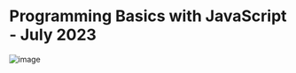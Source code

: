 # Programming Basics with JavaScript - July 2023

![image](https://github.com/user-attachments/assets/c93a2442-21d1-4e4d-a63c-00bc1bf1c11f)

